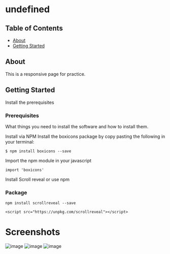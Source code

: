 # undefined

## Table of Contents

- [About](#about)
- [Getting Started](#getting_started)

## About <a name = "about"></a>

This is a responsive page for practice.

## Getting Started <a name = "getting_started"></a>

Install the prerequisites

### Prerequisites

What things you need to install the software and how to install them.

Install via NPM
Install the boxicons package by copy pasting the following in your terminal:

```
$ npm install boxicons --save
```

Import the npm module in your javascript

```
import 'boxicons'
```

Install Scroll reveal or use npm

### Package

```
npm install scrollreveal --save
```

```
<script src="https://unpkg.com/scrollreveal"></script>
```

# Screenshots
![image](https://user-images.githubusercontent.com/43529059/119275659-9df03680-bc16-11eb-8faa-e0380eb331b0.png)
![image](https://user-images.githubusercontent.com/43529059/119275676-af394300-bc16-11eb-9bb9-0684168f9ace.png)
![image](https://user-images.githubusercontent.com/43529059/119275696-cb3ce480-bc16-11eb-9f91-20bdec84476c.png)


